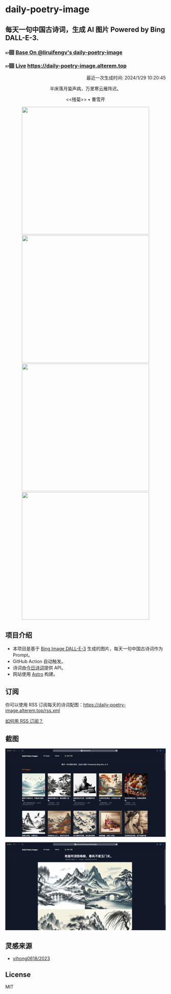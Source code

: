 
# daily-poetry-image

## 每天一句中国古诗词，生成 AI 图片 Powered by Bing DALL-E-3.

### 👉🏽 [Base On @liruifengv's daily-poetry-image](https://github.com/liruifengv/daily-poetry-image)

### 👉🏽 [Live](https://daily-poetry-image.alterem.top/) https://daily-poetry-image.alterem.top

<p align="right">
  最近一次生成时间: 2024/1/29 10:20:45
</p>
<p align="center">
半床落月蛩声病，万里寒云雁阵迟。
</p>
<p align="center">
<<残菊>> • 曹雪芹
</p>
<p align="center">
<img src="https://tse3.mm.bing.net/th/id/OIG.Fzcdq3bUtGphYbzY7WQM" height="400" width="400" />
<img src="https://tse4.mm.bing.net/th/id/OIG.4Sh3Ew6ro0vRp33gWq0B" height="400" width="400" />
<img src="https://tse1.mm.bing.net/th/id/OIG.KDcILAARx5FWlXcHvaVD" height="400" width="400" />
<img src="https://tse3.mm.bing.net/th/id/OIG.mk6IaQkoo0q.wv3VdU01" height="400" width="400" />
</p>

## 项目介绍

-   本项目是基于 [Bing Image DALL-E-3](https://www.bing.com/images/create) 生成的图片，每天一句中国古诗词作为 Prompt。
-   GitHub Action 自动触发。
-   诗词由[今日诗词](https://www.jinrishici.com/)提供 API。
-   网站使用 [Astro](https://astro.build) 构建。

## 订阅

你可以使用 RSS 订阅每天的诗词配图：https://daily-poetry-image.alterem.top/rss.xml

[如何用 RSS 订阅？](https://zhuanlan.zhihu.com/p/55026716)

## 截图

![图片列表](./screenshots/Snipaste_2023-12-28_21-00-26.png)

![图片详情](./screenshots/Snipaste_2023-12-28_21-00-53.png)

## 灵感来源

-   [yihong0618/2023](https://github.com/yihong0618/2023)

## License

MIT

